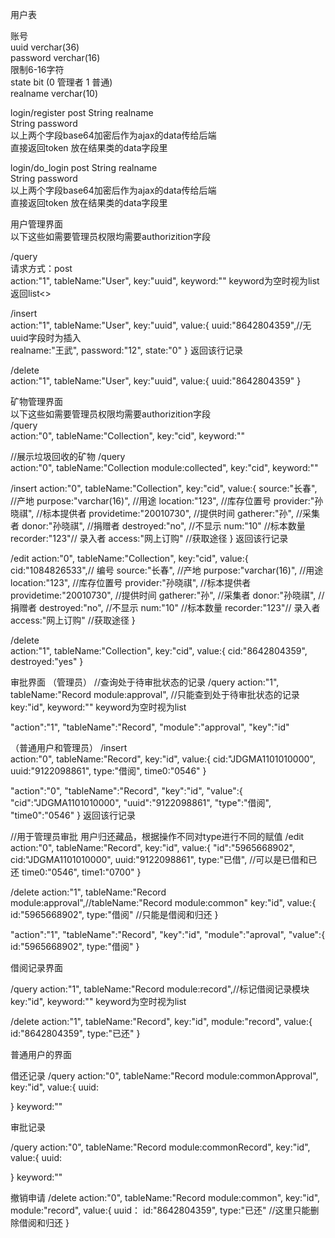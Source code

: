 
用户表


账号<br/>
uuid verchar(36)<br/>
password verchar(16)<br/>
限制6-16字符<br/>
state bit (0 管理者 1 普通)<br/>
realname verchar(10)<br/>


login/register
post
String realname<br/>
String password<br/>
以上两个字段base64加密后作为ajax的data传给后端<br/>
直接返回token
放在结果类的data字段里

login/do_login
post
String realname<br/>
String password<br/>
以上两个字段base64加密后作为ajax的data传给后端<br/>
直接返回token
放在结果类的data字段里

用户管理界面<br/>
以下这些如需要管理员权限均需要authorizition字段<br/>

/query<br/>
请求方式：post<br/>
action:"1",
tableName:"User",
key:"uuid",
keyword:""
keyword为空时视为list
返回list<>

/insert<br/>
action:"1",
tableName:"User",
key:"uuid",
value:{
uuid:"8642804359",//无uuid字段时为插入<br/>
realname:"王武",
password:"12",
state:"0"
}
返回该行记录

/delete<br/>
action:"1",
tableName:"User",
key:"uuid",
value:{
uuid:"8642804359"
}


矿物管理界面<br/>
以下这些如需要管理员权限均需要authorizition字段<br/>
/query<br/>
action:"0",
tableName:"Collection",
key:"cid",
keyword:""

//展示垃圾回收的矿物
/query<br/>
action:"0",
tableName:"Collection module:collected",
key:"cid",
keyword:""

/insert
action:"0",
tableName:"Collection",
key:"cid",
value:{
source:"长春",    //产地
purpose:"varchar(16)",  //用途
location:"123", //库存位置号
provider:"孙晓祺",  //标本提供者
providetime:"20010730", //提供时间
gatherer:"孙", //采集者
donor:"孙晓祺", //捐赠者
destroyed:"no", //不显示
num:"10" //标本数量
recorder:"123"// 录入者
access:"网上订购" //获取途径
}
返回该行记录

/edit
action:"0",
tableName:"Collection",
key:"cid",
value:{
cid:"1084826533",// 编号
source:"长春",    //产地
purpose:"varchar(16)",  //用途
location:"123", //库存位置号
provider:"孙晓祺",  //标本提供者
providetime:"20010730", //提供时间
gatherer:"孙", //采集者
donor:"孙晓祺", //捐赠者
destroyed:"no", //不显示
num:"10" //标本数量
recorder:"123"// 录入者
access:"网上订购" //获取途径
}

/delete<br/>
action:"1",
tableName:"Collection",
key:"cid",
value:{
cid:"8642804359",
destroyed:"yes"
}



审批界面
（管理员）
//查询处于待审批状态的记录
/query
action:"1",
tableName:"Record module:approval", //只能查到处于待审批状态的记录
key:"id",
keyword:""
keyword为空时视为list

"action":"1",
"tableName":"Record",
"module":"approval",
"key":"id"

（普通用户和管理员）
/insert<br/>
action:"0",
tableName:"Record",
key:"id",
value:{
cid:"JDGMA1101010000",
uuid:"9122098861",
type:"借阅",
time0:"0546"
}


"action":"0",
"tableName":"Record",
"key":"id",
"value":{ 
 "cid":"JDGMA1101010000",
 "uuid":"9122098861",
 "type":"借阅",
 "time0":"0546"
}
返回该行记录

//用于管理员审批 用户归还藏品，根据操作不同对type进行不同的赋值
/edit
action:"0",
tableName:"Record",
key:"id",
value:{
"id":"5965668902",
cid:"JDGMA1101010000",
uuid:"9122098861",
type:"已借", //可以是已借和已还
time0:"0546",
time1:"0700"
}

/delete
action:"1",
tableName:"Record module:approval",//tableName:"Record module:common"
key:"id",
value:{
id:"5965668902",
type:"借阅" //只能是借阅和归还
}

"action":"1",
"tableName":"Record",
"key":"id",
"module":"aproval",
"value":{
id:"5965668902",
type:"借阅"
}

借阅记录界面

/query
action:"1",
tableName:"Record module:record",//标记借阅记录模块
key:"id",
keyword:""
keyword为空时视为list


/delete
action:"1",
tableName:"Record",
key:"id",
module:"record",
value:{
id:"8642804359",
type:"已还"
}

普通用户的界面

借还记录
/query
action:"0",
tableName:"Record module:commonApproval",
key:"id",
value:{
uuid:

}
keyword:""


审批记录

/query
action:"0",
tableName:"Record module:commonRecord",
key:"id",
value:{
uuid:

}
keyword:""

撤销申请
/delete
action:"0",
tableName:"Record module:common",
key:"id",
module:"record",
value:{
uuid：
id:"8642804359",
type:"已还" //这里只能删除借阅和归还
}
